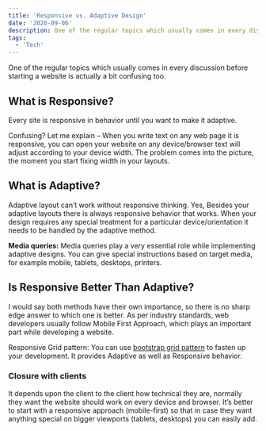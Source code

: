 ```yaml
---
title: 'Responsive vs. Adaptive Design'
date: '2020-09-06'
description: One of the regular topics which usually comes in every discussion before starting a website is actually a bit confusing too.
tags:
  - 'Tech'
---
```


One of the regular topics which usually comes in every discussion before starting a website is actually a bit confusing too.

## What is Responsive?

Every site is responsive in behavior until you want to make it adaptive.

Confusing? Let me explain – When you write text on any web page it is responsive, you can open your website on any device/browser text will adjust according to your device width. The problem comes into the picture, the moment you start fixing width in your layouts.

## What is Adaptive?

Adaptive layout can’t work without responsive thinking. Yes, Besides your adaptive layouts there is always responsive behavior that works. When your design requires any special treatment for a particular device/orientation it needs to be handled by the adaptive method.

**Media queries:** Media queries play a very essential role while implementing adaptive designs. You can give special instructions based on target media, for example mobile, tablets, desktops, printers.

## Is Responsive Better Than Adaptive?

I would say both methods have their own importance, so there is no sharp edge answer to which one is better. As per industry standards, web developers usually follow Mobile First Approach, which plays an important part while developing a website.

Responsive Grid pattern: You can use [bootstrap grid pattern](http://getbootstrap.com/examples/grid/) to fasten up your development. It provides Adaptive as well as Responsive behavior.

### Closure with clients

It depends upon the client to the client how technical they are, normally they want the website should work on every device and browser. It’s better to start with a responsive approach (mobile-first) so that in case they want anything special on bigger viewports (tablets, desktops) you can easily add.
